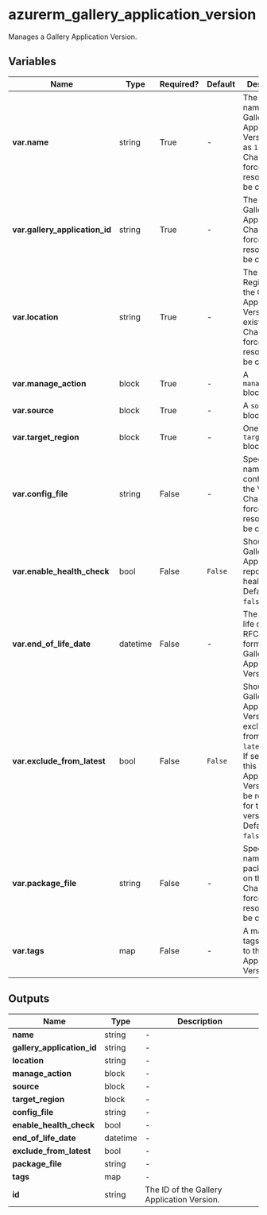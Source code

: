 # azurerm_gallery_application_version

Manages a Gallery Application Version.

## Variables

| Name | Type | Required? |  Default  |  Description |
| ---- | ---- | --------- |  ----------- | ----------- |
| **var.name** | string | True | -  |  The version name of the Gallery Application Version, such as `1.0.0`. Changing this forces a new resource to be created. | 
| **var.gallery_application_id** | string | True | -  |  The ID of the Gallery Application. Changing this forces a new resource to be created. | 
| **var.location** | string | True | -  |  The Azure Region where the Gallery Application Version exists. Changing this forces a new resource to be created. | 
| **var.manage_action** | block | True | -  |  A `manage_action` block. | 
| **var.source** | block | True | -  |  A `source` block. | 
| **var.target_region** | block | True | -  |  One or more `target_region` blocks. | 
| **var.config_file** | string | False | -  |  Specifies the name of the config file on the VM. Changing this forces a new resource to be created. | 
| **var.enable_health_check** | bool | False | `False`  |  Should the Gallery Application reports health. Defaults to `false`. | 
| **var.end_of_life_date** | datetime | False | -  |  The end of life date in RFC3339 format of the Gallery Application Version. | 
| **var.exclude_from_latest** | bool | False | `False`  |  Should the Gallery Application Version be excluded from the `latest` filter? If set to `true` this Gallery Application Version won't be returned for the `latest` version. Defaults to `false`. | 
| **var.package_file** | string | False | -  |  Specifies the name of the package file on the VM. Changing this forces a new resource to be created. | 
| **var.tags** | map | False | -  |  A mapping of tags to assign to the Gallery Application Version. | 



## Outputs

| Name | Type | Description |
| ---- | ---- | --------- | 
| **name** | string  | - | 
| **gallery_application_id** | string  | - | 
| **location** | string  | - | 
| **manage_action** | block  | - | 
| **source** | block  | - | 
| **target_region** | block  | - | 
| **config_file** | string  | - | 
| **enable_health_check** | bool  | - | 
| **end_of_life_date** | datetime  | - | 
| **exclude_from_latest** | bool  | - | 
| **package_file** | string  | - | 
| **tags** | map  | - | 
| **id** | string  | The ID of the Gallery Application Version. | 